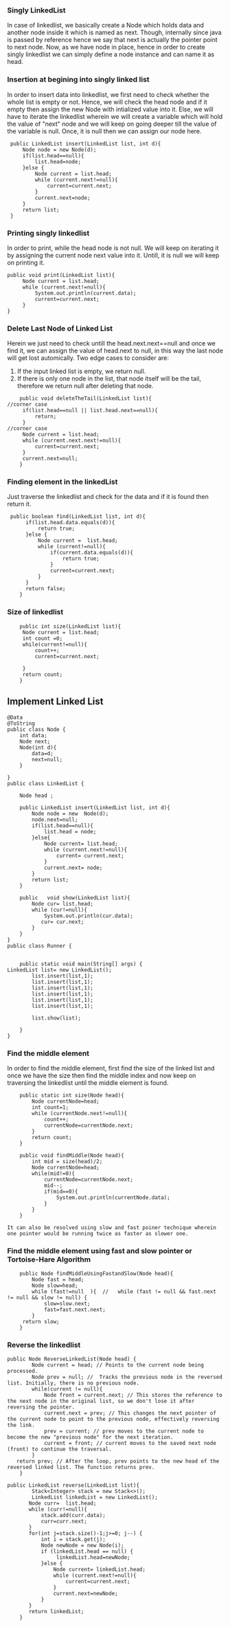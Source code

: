 ### Singly LinkedList
In case of linkedlist, we basically create a Node which holds data and another node inside it which is named as next. Though, internally since java is passed by reference hence we say that next is actually the pointer point to next node. 
Now, as we have node in place, hence in order to create singly linkedlist we can simply define a node instance and can name it as head. 
 
### Insertion at begining into singly linked list
In order to insert data into linkedlist, we first need to check whether the whole list is empty or not. Hence, we will check the head node and if it empty then assign the new Node with intialized value into it. Else, we will have to iterate the linkedlist wherein we will create a variable which will hold the value of "next" node and we will keep on going deeper till the value of the variable is null. Once, it is null then we can assign our node here. 
```
 public LinkedList insert(LinkedList list, int d){
     Node node = new Node(d);
     if(list.head==null){
         list.head=node;
     }else {
         Node current = list.head;
         while (current.next!=null){
             current=current.next;
         }
         current.next=node;
     }
     return list;
 }
```
### Printing singly linkedlist
In order to print, while the head node is not null. We will keep on iterating it by assigning the current node next value into it. Untill, it is null we will keep on printing it. 
```
public void print(LinkedList list){
     Node current = list.head;
     while (current.next!=null){
         System.out.println(current.data);
         current=current.next;
     }
}
```
### Delete Last Node of Linked List
Herein we just need to check untill the head.next.next==null and once we find it, we can assign the value of head.next to null, in this way the last node will get lost automically.
Two edge cases to consider are:
1. If the input linked list is empty, we return null.
2. If there is only one node in the list, that node itself will be the tail, therefore we return null after deleting that node.
```
    public void deleteTheTail(LinkedList list){
//corner case
     if(list.head==null || list.head.next==null){
         return;
     }
//corner case
     Node current = list.head;
     while (current.next.next!=null){
         current=current.next;
     }
     current.next=null;
    }
```

### Finding element in the linkedList
Just traverse the linkedlist and check for the data and if it is found then return it. 
```
 public boolean find(LinkedList list, int d){
      if(list.head.data.equals(d)){
          return true;
      }else {
          Node current =  list.head;
          while (current!=null){
              if(current.data.equals(d)){
                  return true;
              }
              current=current.next;
          }
      }
      return false;
    }
```
### Size of linkedlist
```
    public int size(LinkedList list){
     Node current = list.head;
     int count =0;
     while(current!=null){
         count++;
         current=current.next;

     }
     return count;
    }
```
## Implement Linked List
```
@Data
@ToString
public class Node {
    int data;
    Node next;
    Node(int d){
        data=d;
        next=null;
    }

}
public class LinkedList {

    Node head ;

    public LinkedList insert(LinkedList list, int d){
        Node node = new  Node(d);
        node.next=null;
        if(list.head==null){
            list.head = node;
        }else{
            Node current= list.head;
            while (current.next!=null){
                current= current.next;
            }
            current.next= node;
        }
        return list;
    }

    public   void show(LinkedList list){
        Node cur= list.head;
        while (cur!=null){
            System.out.println(cur.data);
           cur= cur.next;
        }
    }
}
public class Runner {


    public static void main(String[] args) {
LinkedList list= new LinkedList();
        list.insert(list,1);
        list.insert(list,1);
        list.insert(list,1);
        list.insert(list,1);
        list.insert(list,1);
        list.insert(list,1);

        list.show(list);

    }
}

```
### Find the middle element
In order to find the middle element, first find the size of the linked list and once we have the size then find the middle index and now keep on traversing the linkedlist until the middle element is found. 
```
    public static int size(Node head){
        Node currentNode=head;
        int count=1;
        while (currentNode.next!=null){
            count++;
            currentNode=currentNode.next;
        }
        return count;
    }

    public void findMiddle(Node head){
        int mid = size(head)/2;
        Node currentNode=head;
        while(mid!=0){
            currentNode=currentNode.next;
            mid--;
            if(mid==0){
                System.out.println(currentNode.data);
            }
        }
    }

It can also be resolved using slow and fast poiner technique wherein one pointer would be running twice as faster as slower one. 
```
### Find the middle element using fast and slow pointer or Tortoise-Hare Algorithm
```
    public Node findMiddleUsingFastandSlow(Node head){
        Node fast = head;
        Node slow=head;
        while (fast!=null  ){  //   while (fast != null && fast.next != null && slow != null) {
            slow=slow.next;
            fast=fast.next.next;
        }
     return slow;
    }
```
### Reverse the linkedlist
```
public Node ReverseLinkedList(Node head) {
        Node current = head; // Points to the current node being processed.
        Node prev = null; //  Tracks the previous node in the reversed list. Initially, there is no previous node.
        while(current != null){
            Node front = current.next; // This stores the reference to the next node in the original list, so we don't lose it after reversing the pointer.
            current.next = prev; // This changes the next pointer of the current node to point to the previous node, effectively reversing the link.
            prev = current; // prev moves to the current node to become the new "previous node" for the next iteration.
            current = front; // current moves to the saved next node (front) to continue the traversal.
        }
   return prev; // After the loop, prev points to the new head of the reversed linked list. The function returns prev.
    }
```
```
public LinkedList reverse(LinkedList list){
        Stack<Integer> stack = new Stack<>();
        LinkedList linkedList = new LinkedList();
       Node curr=  list.head;
       while (curr!=null){
           stack.add(curr.data);
           curr=curr.next;
       }
       for(int j=stack.size()-1;j>=0; j--) {
           int i = stack.get(j);
           Node newNode = new Node(i);
           if (linkedList.head == null) {
                linkedList.head=newNode;
           }else {
               Node current= linkedList.head;
               while (current.next!=null){
                   current=current.next;
               }
               current.next=newNode;
           }
       }
       return linkedList;
    }
```
